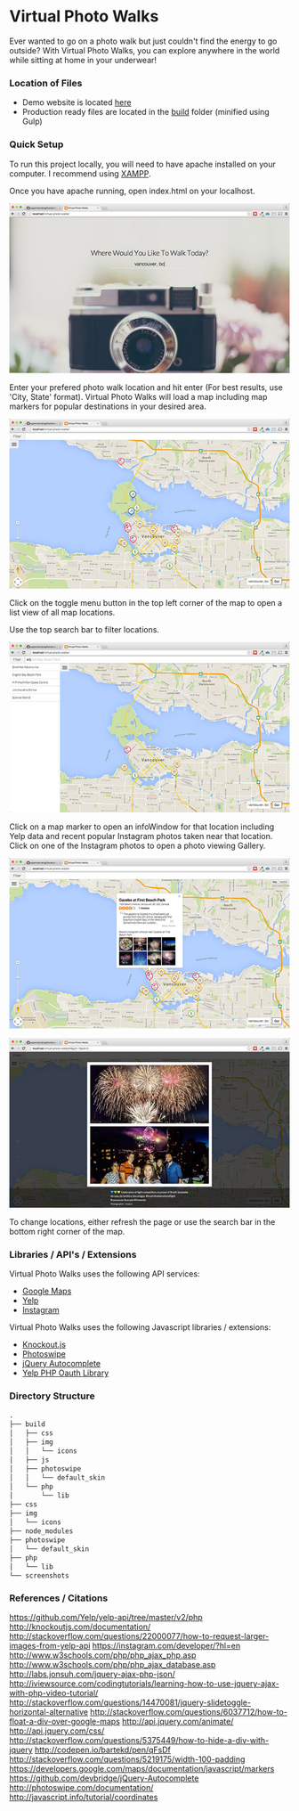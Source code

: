 # Virtual Photo Walks

Ever wanted to go on a photo walk but just couldn't find the energy to go outside?  With Virtual Photo Walks, you can explore anywhere in the world while sitting at home in your underwear!

### Location of Files

* Demo website is located [here](http://footprintseducation.org/vfw/)
* Production ready files are located in the [build](build/) folder (minified using Gulp)

### Quick Setup

To run this project locally, you will need to have apache installed on your computer.  I recommend using [XAMPP](https://www.apachefriends.org/index.html).

Once you have apache running, open index.html on your localhost.

![Virtual Photo Walks splash page](screenshots/1.jpg)

Enter your prefered photo walk location and hit enter (For best results, use 'City, State' format).  Virtual Photo Walks will load a map including map markers for popular destinations in your desired area.

![Virtual Photo Walks splash page](screenshots/2.jpg)

Click on the toggle menu button in the top left corner of the map to open a list view of all map locations.

Use the top search bar to filter locations.

![Virtual Photo Walks splash page](screenshots/3.jpg)

Click on a map marker to open an infoWindow for that location including Yelp data and recent popular Instagram photos taken near that location.  Click on one of the Instagram photos to open a photo viewing Gallery.

![Virtual Photo Walks splash page](screenshots/4.jpg)

![Virtual Photo Walks splash page](screenshots/5.jpg)

To change locations, either refresh the page or use the search bar in the bottom right corner of the map.

### Libraries / API's / Extensions

Virtual Photo Walks uses the following API services:

* [Google Maps](https://developers.google.com/maps/?hl=en)
* [Yelp](https://www.yelp.com/developers/documentation/v2/overview)
* [Instagram](https://instagram.com/developer/?hl=en)

Virtual Photo Walks uses the following Javascript libraries / extensions:

* [Knockout.js](http://knockoutjs.com/)
* [Photoswipe](http://photoswipe.com/)
* [jQuery Autocomplete](https://github.com/devbridge/jQuery-Autocomplete)
* [Yelp PHP Oauth Library](https://github.com/Yelp/yelp-api/tree/master/v2/php)

### Directory Structure

```
.
├── build
│   ├── css
│   ├── img
│   │	└── icons
│   ├── js
│   ├── photoswipe
│   │	└── default_skin
│   └── php
│    	└── lib
├── css
├── img
│   └── icons
├── node_modules
├── photoswipe
│	└── default_skin
├──	php
│	└── lib
└── screenshots
```

### References / Citations

https://github.com/Yelp/yelp-api/tree/master/v2/php
http://knockoutjs.com/documentation/
http://stackoverflow.com/questions/22000077/how-to-request-larger-images-from-yelp-api
https://instagram.com/developer/?hl=en
http://www.w3schools.com/php/php_ajax_php.asp
http://www.w3schools.com/php/php_ajax_database.asp
http://labs.jonsuh.com/jquery-ajax-php-json/
http://iviewsource.com/codingtutorials/learning-how-to-use-jquery-ajax-with-php-video-tutorial/
http://stackoverflow.com/questions/14470081/jquery-slidetoggle-horizontal-alternative
http://stackoverflow.com/questions/6037712/how-to-float-a-div-over-google-maps
http://api.jquery.com/animate/
http://api.jquery.com/css/
http://stackoverflow.com/questions/5375449/how-to-hide-a-div-with-jquery
http://codepen.io/bartekd/pen/qFsDf
http://stackoverflow.com/questions/5219175/width-100-padding
https://developers.google.com/maps/documentation/javascript/markers
https://github.com/devbridge/jQuery-Autocomplete
http://photoswipe.com/documentation/
http://javascript.info/tutorial/coordinates